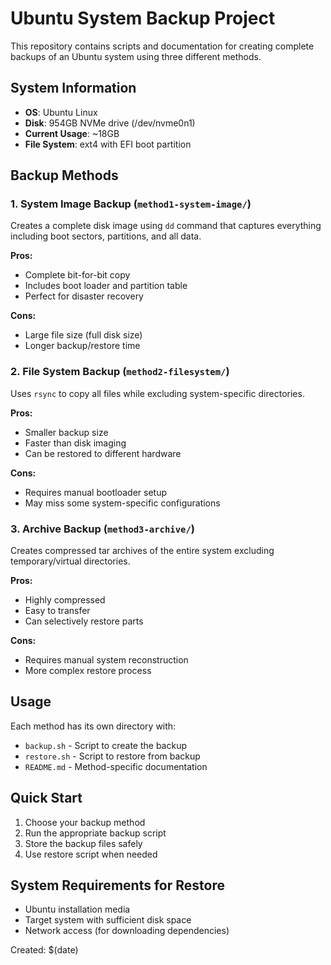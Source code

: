 # Ubuntu System Backup Project

This repository contains scripts and documentation for creating complete backups of an Ubuntu system using three different methods.

## System Information
- **OS**: Ubuntu Linux
- **Disk**: 954GB NVMe drive (/dev/nvme0n1)
- **Current Usage**: ~18GB
- **File System**: ext4 with EFI boot partition

## Backup Methods

### 1. System Image Backup (`method1-system-image/`)
Creates a complete disk image using `dd` command that captures everything including boot sectors, partitions, and all data.

**Pros:**
- Complete bit-for-bit copy
- Includes boot loader and partition table
- Perfect for disaster recovery

**Cons:**
- Large file size (full disk size)
- Longer backup/restore time

### 2. File System Backup (`method2-filesystem/`)
Uses `rsync` to copy all files while excluding system-specific directories.

**Pros:**
- Smaller backup size
- Faster than disk imaging
- Can be restored to different hardware

**Cons:**
- Requires manual bootloader setup
- May miss some system-specific configurations

### 3. Archive Backup (`method3-archive/`)
Creates compressed tar archives of the entire system excluding temporary/virtual directories.

**Pros:**
- Highly compressed
- Easy to transfer
- Can selectively restore parts

**Cons:**
- Requires manual system reconstruction
- More complex restore process

## Usage

Each method has its own directory with:
- `backup.sh` - Script to create the backup
- `restore.sh` - Script to restore from backup
- `README.md` - Method-specific documentation

## Quick Start

1. Choose your backup method
2. Run the appropriate backup script
3. Store the backup files safely
4. Use restore script when needed

## System Requirements for Restore

- Ubuntu installation media
- Target system with sufficient disk space
- Network access (for downloading dependencies)

Created: $(date)

